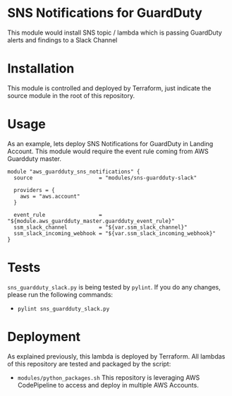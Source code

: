 # SNS Notifications for GuardDuty

This module would install SNS topic / lambda which is passing GuardDuty alerts and findings to a Slack Channel


# Installation

This module is controlled and deployed by Terraform, just indicate the source module in the root of this repository.

# Usage

As an example, lets deploy SNS Notifications for GuardDuty in Landing Account. This module would require the event rule coming from AWS Guardduty master.

```hcl
module "aws_guardduty_sns_notifications" {
  source                     = "modules/sns-guardduty-slack"

  providers = {
    aws = "aws.account"
  }
  
  event_rule                 = "${module.aws_guardduty_master.guardduty_event_rule}"
  ssm_slack_channel          = "${var.ssm_slack_channel}"
  ssm_slack_incoming_webhook = "${var.ssm_slack_incoming_webhook}"
}
```

# Tests

`sns_guardduty_slack.py` is being tested by `pylint`. If you do any changes, please run the following commands:
- `pylint sns_guardduty_slack.py`

# Deployment

As explained previously, this lambda is deployed by Terraform. All lambdas of this repository are tested and packaged by the script:
- `modules/python_packages.sh`
This repository is leveraging AWS CodePipeline to access and deploy in multiple AWS Accounts.
